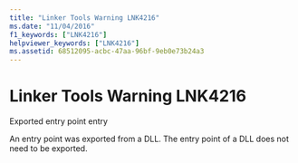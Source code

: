 ```yaml
---
title: "Linker Tools Warning LNK4216"
ms.date: "11/04/2016"
f1_keywords: ["LNK4216"]
helpviewer_keywords: ["LNK4216"]
ms.assetid: 68512095-acbc-47aa-96bf-9eb0e73b24a3
---
```

# Linker Tools Warning LNK4216

Exported entry point entry

An entry point was exported from a DLL. The entry point of a DLL does not need to be exported.